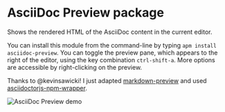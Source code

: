 # AsciiDoc Preview package

Shows the rendered HTML of the AsciiDoc content in the current editor.

You can install this module from the command-line by typing `apm install asciidoc-preview`.
You can toggle the preview pane, which appears to the right of the editor, using the key combination `ctrl-shift-a`.
More options are accessible by right-clicking on the preview.

Thanks to @kevinsawicki! I just adapted [markdown-preview](https://github.com/atom/markdown-preview) and used [asciidoctorjs-npm-wrapper](https://github.com/anthonny/asciidoctorjs-npm-wrapper).

![AsciiDoc Preview demo](https://raw.githubusercontent.com/Xcodo/atom-asciidoc-preview/master/atom-asciidoc-preview-demo.gif)
